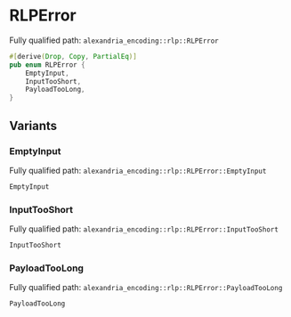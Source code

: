 # RLPError

Fully qualified path: `alexandria_encoding::rlp::RLPError`

```rust
#[derive(Drop, Copy, PartialEq)]
pub enum RLPError {
    EmptyInput,
    InputTooShort,
    PayloadTooLong,
}
```

## Variants

### EmptyInput

Fully qualified path: `alexandria_encoding::rlp::RLPError::EmptyInput`

```rust
EmptyInput
```

### InputTooShort

Fully qualified path: `alexandria_encoding::rlp::RLPError::InputTooShort`

```rust
InputTooShort
```

### PayloadTooLong

Fully qualified path: `alexandria_encoding::rlp::RLPError::PayloadTooLong`

```rust
PayloadTooLong
```

